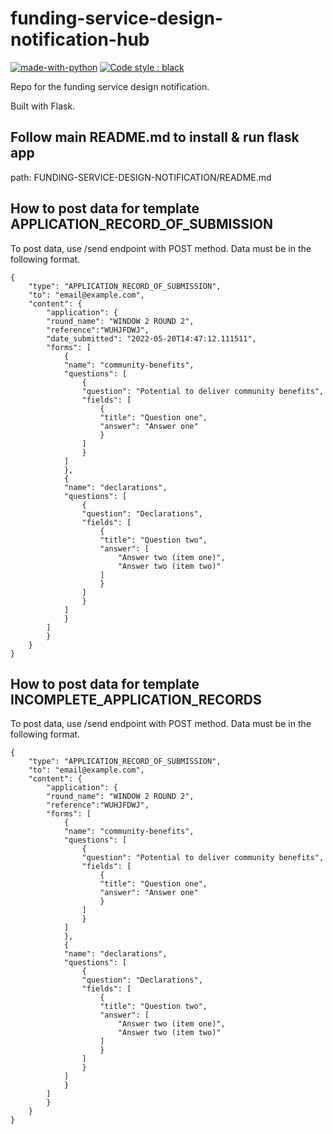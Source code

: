 # funding-service-design-notification-hub

[![made-with-python](https://img.shields.io/badge/Made%20with-Python-1f425f.svg)](https://www.python.org/)
[![Code style : black](https://img.shields.io/badge/code%20style-black-000000.svg)](https://github.com/psf/black)

Repo for the funding service design notification.

Built with Flask.

## Follow main README.md to install & run flask app

path: FUNDING-SERVICE-DESIGN-NOTIFICATION/README.md

## How to post data for template APPLICATION_RECORD_OF_SUBMISSION

To post data, use /send endpoint with POST method. Data must be in the following format.

    {
        "type": "APPLICATION_RECORD_OF_SUBMISSION",
        "to": "email@example.com",
        "content": {
            "application": {
            "round_name": "WINDOW 2 ROUND 2",
            "reference":"WUHJFDWJ",
            "date_submitted": "2022-05-20T14:47:12.111511",
            "forms": [
                {
                "name": "community-benefits",
                "questions": [
                    {
                    "question": "Potential to deliver community benefits",
                    "fields": [
                        {
                        "title": "Question one",
                        "answer": "Answer one"
                        }
                    ]
                    }
                ]
                },
                {
                "name": "declarations",
                "questions": [
                    {
                    "question": "Declarations",
                    "fields": [
                        {
                        "title": "Question two",
                        "answer": [
                            "Answer two (item one)",
                            "Answer two (item two)"
                        ]
                        }
                    ]
                    }
                ]
                }
            ]
            }
        }
    }

## How to post data for template INCOMPLETE_APPLICATION_RECORDS

To post data, use /send endpoint with POST method. Data must be in the following format.

    {
        "type": "APPLICATION_RECORD_OF_SUBMISSION",
        "to": "email@example.com",
        "content": {
            "application": {
            "round_name": "WINDOW 2 ROUND 2",
            "reference":"WUHJFDWJ",
            "forms": [
                {
                "name": "community-benefits",
                "questions": [
                    {
                    "question": "Potential to deliver community benefits",
                    "fields": [
                        {
                        "title": "Question one",
                        "answer": "Answer one"
                        }
                    ]
                    }
                ]
                },
                {
                "name": "declarations",
                "questions": [
                    {
                    "question": "Declarations",
                    "fields": [
                        {
                        "title": "Question two",
                        "answer": [
                            "Answer two (item one)",
                            "Answer two (item two)"
                        ]
                        }
                    ]
                    }
                ]
                }
            ]
            }
        }
    }
